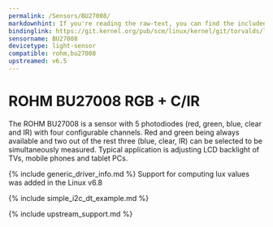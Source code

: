 ```yaml
---
permalink: /Sensors/BU27008/
markdownhint: If you're reading the raw-text, you can find the included stuff from the _includes folder. Or you can head to the pages in https://rohmsemiconductor.github.io/Linux-Kernel-Sensor-Drivers/
bindinglink: https://git.kernel.org/pub/scm/linux/kernel/git/torvalds/linux.git/tree/Documentation/devicetree/bindings/iio/light/rohm,bu27008.yaml
sensorname: BU27008
devicetype: light-sensor
compatible: rohm,bu27008
upstreamed: v6.5
---
```


# ROHM BU27008 RGB + C/IR

The ROHM BU27008 is a sensor with 5 photodiodes (red, green, blue, clear
and IR) with four configurable channels. Red and green being always
available and two out of the rest three (blue, clear, IR) can be
selected to be simultaneously measured. Typical application is adjusting
LCD backlight of TVs, mobile phones and tablet PCs.

{% include generic_driver_info.md %}
Support for computing lux values was added in the Linux v6.8

{% include simple_i2c_dt_example.md %}

{% include upstream_support.md %}
